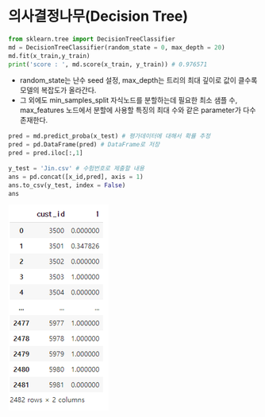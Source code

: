 # 의사결정나무(Decision Tree)

```python
from sklearn.tree import DecisionTreeClassifier
md = DecisionTreeClassifier(random_state = 0, max_depth = 20)
md.fit(x_train,y_train)
print('score : ', md.score(x_train, y_train)) # 0.976571
```

* random_state는 난수 seed 설정, max_depth는 트리의 최대 깊이로 값이 클수록 모델의 복잡도가 올라간다.
* 그 외에도 min_samples_split 자식노드를 분할하는데 필요한 최소 샘플 수, max_features 노드에서 분할에 사용할 특징의 최대 수와 같은 parameter가 다수 존재한다.

```python
pred = md.predict_proba(x_test) # 평가데이터에 대해서 확률 추정
pred = pd.DataFrame(pred) # DataFrame로 저장
pred = pred.iloc[:,1] 
```

```python
y_test = 'Jin.csv' # 수험번호로 제출할 내용
ans = pd.concat([x_id,pred], axis = 1)
ans.to_csv(y_test, index = False)
ans
```

![image-20210721160559387](markdown-images/image-20210721160559387.png)